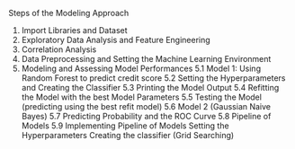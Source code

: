 Steps of the Modeling Approach
1.	Import Libraries and Dataset
2.	Exploratory Data Analysis and Feature Engineering
3.	Correlation Analysis
4.	Data Preprocessing and Setting the Machine Learning Environment
5.	Modeling and Assessing Model Performances
  5.1 Model 1: Using Random Forest to predict credit score
  5.2 Setting the Hyperparameters and Creating the Classifier
  5.3 Printing the Model Output
  5.4 Refitting the Model with the best Model Parameters
  5.5 Testing the Model (predicting using the best refit model)
  5.6 Model 2 (Gaussian Naive Bayes)
  5.7 Predicting Probability and the ROC Curve
  5.8 Pipeline of Models
  5.9 Implementing Pipeline of Models
    Setting the Hyperparameters
    Creating the classifier (Grid Searching)
